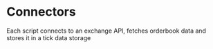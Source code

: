 # Connectors
Each script connects to an exchange API, fetches orderbook data and stores it in a tick data storage
